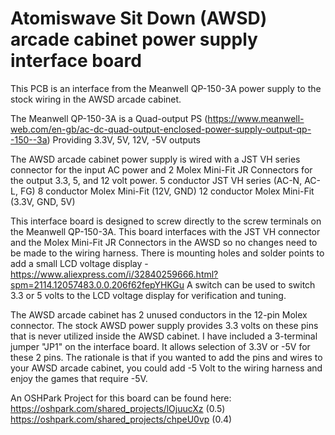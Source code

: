 Atomiswave Sit Down (AWSD) arcade cabinet power supply interface board
==============

This PCB is an interface from the Meanwell QP-150-3A power supply to the stock wiring in the AWSD arcade cabinet.

The Meanwell QP-150-3A is a Quad-output PS (https://www.meanwell-web.com/en-gb/ac-dc-quad-output-enclosed-power-supply-output-qp--150--3a)
Providing 3.3V, 5V, 12V, -5V outputs

The AWSD arcade cabinet power supply is wired with a JST VH series connector for the input AC power and 2 Molex Mini-Fit JR Connectors for the output 3.3, 5, and 12 volt power.
5 conductor JST VH series (AC-N, AC-L, FG)
8 conductor Molex Mini-Fit (12V, GND)
12 conductor Molex Mini-Fit (3.3V, GND, 5V)

This interface board is designed to screw directly to the screw terminals on the Meanwell QP-150-3A. This board interfaces with the JST VH connector and the Molex Mini-Fit JR Connectors in the AWSD so no changes need to be made to the wiring harness.
There is mounting holes and solder points to add a small LCD voltage display - https://www.aliexpress.com/i/32840259666.html?spm=2114.12057483.0.0.206f62fepYHKGu
A switch can be used to switch 3.3 or 5 volts to the LCD voltage display for verification and tuning.

The AWSD arcade cabinet has 2 unused conductors in the 12-pin Molex connector. The stock AWSD power supply provides 3.3 volts on these pins that is never utilized inside the AWSD cabinet. 
I have included a 3-terminal jumper "JP1" on the interface board. It allows selection of 3.3V or -5V for these 2 pins. The rationale is that if you wanted to add the pins and wires to your AWSD arcade cabinet, you could add -5 Volt to the wiring harness and enjoy the games that require -5V.

An OSHPark Project for this board can be found here:
https://oshpark.com/shared_projects/lOjuucXz (0.5)
https://oshpark.com/shared_projects/chpeU0vp (0.4)